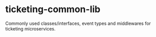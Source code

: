 # ticketing-common-lib
Commonly used classes/interfaces, event types and middlewares for ticketing microservices.
